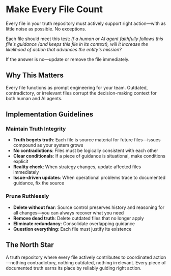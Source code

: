 # Make Every File Count

Every file in your truth repository must actively support right action—with as little noise as possible. No exceptions.

Each file should meet this test: *If a human or AI agent faithfully follows this file's guidance (and keeps this file in its context), will it increase the likelihood of action that advances the entity's mission?*

If the answer is no—update or remove the file immediately.

## Why This Matters

Every file functions as prompt engineering for your team. Outdated, contradictory, or irrelevant files corrupt the decision-making context for both human and AI agents.

## Implementation Guidelines

### Maintain Truth Integrity
- **Truth begets truth**: Each file is source material for future files—issues compound as your system grows
- **No contradictions**: Files must be logically consistent with each other
- **Clear conditionals**: If a piece of guidance is situational, make conditions explicit
- **Reality check**: When strategy changes, update affected files immediately
- **Issue-driven updates**: When operational problems trace to documented guidance, fix the source

### Prune Ruthlessly
- **Delete without fear**: Source control preserves history and reasoning for all changes—you can always recover what you need
- **Remove dead truth**: Delete outdated files that no longer apply
- **Eliminate redundancy**: Consolidate overlapping guidance
- **Question everything**: Each file must justify its existence

## The North Star

A truth repository where every file actively contributes to coordinated action—nothing contradictory, nothing outdated, nothing irrelevant. Every piece of documented truth earns its place by reliably guiding right action.